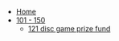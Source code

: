 - [Home](/)
- [101 - 150](/101-150/) 
  - [121 disc game prize fund](/101-150/121-disc-game-prize-fund.md)
